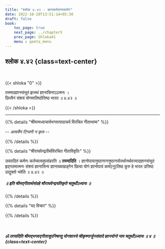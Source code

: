 ```yaml
---
title: "श्लोक ४.४२ - ज्ञानकर्मसन्यसयोग"
date: 2022-10-20T13:51:14+05:30
draft: false
book:
    toc_page: true
    next_page: ../chapter5
    prev_page: Shloka41
    menu : geeta_menu
---
```




## श्लोक ४.४२ {class=text-center}

<br/>

{{< shloka  "0"  >}}

तस्मादज्ञानसंभूतं हृत्स्थं ज्ञानासिनाऽऽत्मनः ।   
छित्त्वैनं संशयं योगमातिष्ठोत्तिष्ठ भारत ॥ ४.४२ ॥


{{< /shloka >}}

---


{{% details "श्रीमत्मध्वाचार्यभगवत्पादाचर्य विरचित  गीताभाष्य" %}}

  -- *आचर्येण टिप्पणी न कृतः* --

{{% /details %}}



{{% details "श्रीराघवेन्द्रतीर्थविरचित गीताविवृतिः" %}}

उपपादितं कर्मणः कर्तव्यत्वमुपसंहरति ॥ **तस्मादिति** ।
ज्ञानोपायानुष्ठानाननुष्ठानयोरर्थानर्थवत्त्वादज्ञानसंभूतं 
हृद्गतमात्मनः संशयं ज्ञानासिना ज्ञानाख्यखड्गेन छित्वा योगं 
ज्ञानोपायं कर्मा(नु)तिष्ठ कुरु हे भारत
उत्तिष्ठ उद्युक्तो भवेति  ॥ ४.४२ ॥

##### ॥ इति श्रीमद्गीतार्थसंग्रहे श्रौराघवेन्द्रयतिकृते चतुर्थोऽध्यायः ॥

{{% /details %}}



{{% details "पद विचार" %}}


{{% /details %}}

</br>

##### ॐ तत्सदिति श्रीमद्भगवद्गीतासूपनिषत्सु योगशास्त्रे श्रीकृष्णार्जुनसंवादे ज्ञानयोगो नाम चतुर्थोऽध्यायः ॥ ४ ॥ {class=text-center}